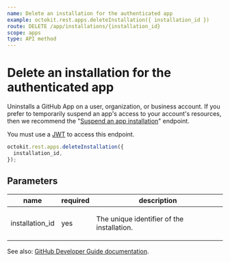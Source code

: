 ```yaml
---
name: Delete an installation for the authenticated app
example: octokit.rest.apps.deleteInstallation({ installation_id })
route: DELETE /app/installations/{installation_id}
scope: apps
type: API method
---
```


# Delete an installation for the authenticated app

Uninstalls a GitHub App on a user, organization, or business account. If you prefer to temporarily suspend an app's access to your account's resources, then we recommend the "[Suspend an app installation](https://docs.github.com/rest/reference/apps/#suspend-an-app-installation)" endpoint.

You must use a [JWT](https://docs.github.com/apps/building-github-apps/authenticating-with-github-apps/#authenticating-as-a-github-app) to access this endpoint.

```js
octokit.rest.apps.deleteInstallation({
  installation_id,
});
```

## Parameters

<table>
  <thead>
    <tr>
      <th>name</th>
      <th>required</th>
      <th>description</th>
    </tr>
  </thead>
  <tbody>
    <tr><td>installation_id</td><td>yes</td><td>

The unique identifier of the installation.

</td></tr>
  </tbody>
</table>

See also: [GitHub Developer Guide documentation](https://docs.github.com/rest/reference/apps#delete-an-installation-for-the-authenticated-app).
